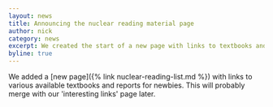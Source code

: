 ```yaml
---
layout: news
title: Announcing the nuclear reading material page
author: nick
category: news
excerpt: We created the start of a new page with links to textbooks and reports intended for interested newbies
byline: true
---
```


<div class="row">
<div class="col-md-8" markdown="1">

We added a [new page]({% link nuclear-reading-list.md %}) with links to various available
textbooks and reports for newbies. This will probably merge with our 'interesting links'
page later.

</div></div>
